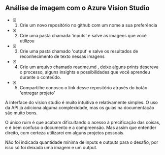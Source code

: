 ## Análise de imagem com o Azure Vision Studio

- [x] 1. Crie um novo repositório no github com um nome a sua preferência

- [x] 2. Crie uma pasta chamada 'inputs' e salve as imagens que você utilizou

- [x] 3. Crie uma pasta chamado 'output' e salve os resultados de reconhecimento de texto nessas imagens

- [x] 4. Crie um arquivo chamado readme.md , deixe alguns prints descreva o processo, alguns insights e possibilidades que você aprendeu durante o conteúdo.

- [x] 5. Compartilhe conosco o link desse repositório através do botão 'entregar projeto'

A interface do vision studio é muito intuitiva e relativamente simples. O uso da API já adiciona alguma complexidade, mas os guias na documentação são muito bons. 

O único ruim é que acabam dificultando o acesso à precificação das coisas, e é bem confuso o documento e a compreensão. Mas assim que entender direito, com certeza utilizarei em alguns projetos pessoais.

Não foi indicada quantidade mínima de inputs e outputs para o desafio, por isso só foi deixada uma imagem e um output.